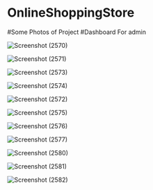 # OnlineShoppingStore









#Some Photos of Project
#Dashboard For admin


![Screenshot (2570)](https://user-images.githubusercontent.com/65139875/185231465-b927961f-3127-4a29-a10a-59a3f6377e9b.png)

![Screenshot (2571)](https://user-images.githubusercontent.com/65139875/185231573-a7a78caf-87bd-4927-9703-a219b85c67a8.png)

![Screenshot (2573)](https://user-images.githubusercontent.com/65139875/185231779-6dd1644d-7881-47db-a151-68823880b920.png)

![Screenshot (2574)](https://user-images.githubusercontent.com/65139875/185231831-ffc14d19-eaa7-47db-8e00-5e24eb948cc7.png)

![Screenshot (2572)](https://user-images.githubusercontent.com/65139875/185231979-e751f4ec-c25c-413c-8fae-6ffa3e95e477.png)

![Screenshot (2575)](https://user-images.githubusercontent.com/65139875/185232020-da8e059d-9922-4857-b7a0-7f22f3a9b8c0.png)

![Screenshot (2576)](https://user-images.githubusercontent.com/65139875/185232096-3e1e5318-6439-4b20-9657-55c6dbddf5a2.png)

![Screenshot (2577)](https://user-images.githubusercontent.com/65139875/185232126-8634ae36-2bd3-4e62-ae33-dcc9026ffc79.png)

![Screenshot (2580)](https://user-images.githubusercontent.com/65139875/185232573-b8ce7484-d376-4328-a079-b03a1f3d89e8.png)

![Screenshot (2581)](https://user-images.githubusercontent.com/65139875/185232605-bee03f28-f449-4cd9-86f4-244d5b003146.png)

![Screenshot (2582)](https://user-images.githubusercontent.com/65139875/185232631-a863f17f-016d-4ff3-ad39-449955d4883f.png)













